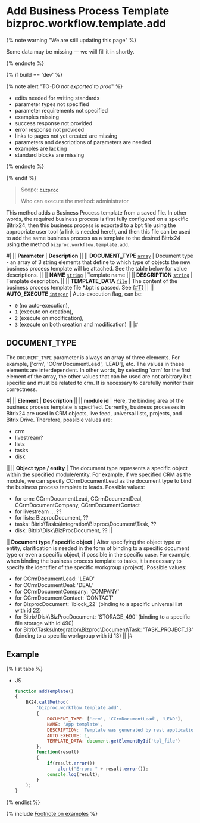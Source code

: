 # Add Business Process Template bizproc.workflow.template.add

{% note warning "We are still updating this page" %}

Some data may be missing — we will fill it in shortly.

{% endnote %}

{% if build == 'dev' %}

{% note alert "TO-DO _not exported to prod_" %}

- edits needed for writing standards
- parameter types not specified
- parameter requirements not specified
- examples missing
- success response not provided
- error response not provided
- links to pages not yet created are missing
- parameters and descriptions of parameters are needed
- examples are lacking
- standard blocks are missing

{% endnote %}

{% endif %}

> Scope: [`bizproc`](../scopes/permissions.md)
>
> Who can execute the method: administrator

This method adds a Business Process template from a saved file. In other words, the required business process is first fully configured on a specific Bitrix24, then this business process is exported to a bpt file using the appropriate user tool (a link is needed here!), and then this file can be used to add the same business process as a template to the desired Bitrix24 using the method `bizproc.workflow.template.add`.

#|
|| **Parameter** | **Description** ||
|| **DOCUMENT_TYPE**
[`array`](../data-types.md) | Document type - an array of 3 string elements that define to which type of objects the new business process template will be attached. See the table below for value descriptions. ||
|| **NAME**
[`string`](../data-types.md) | Template name ||
|| **DESCRIPTION**
[`string`](../data-types.md) | Template description. ||
|| **TEMPLATE_DATA**
[`file`](../data-types.md) | The content of the business process template file *.bpt is passed. See [{#T}](../how-to-call-rest-api/how-to-upload-files.md) ||
|| **AUTO_EXECUTE**
[`integer`](../data-types.md) | Auto-execution flag, can be:

- `0` (no auto-execution),
- `1` (execute on creation),
- `2` (execute on modification),
- `3` (execute on both creation and modification) ||
|#

## DOCUMENT_TYPE

The `DOCUMENT_TYPE` parameter is always an array of three elements. For example, ['crm', 'CCrmDocumentLead', 'LEAD'], etc. The values in these elements are interdependent. In other words, by selecting 'crm' for the first element of the array, the other values that can be used are not arbitrary but specific and must be related to crm. It is necessary to carefully monitor their correctness.

#|
|| **Element** | **Description** ||
|| **module id** | Here, the binding area of the business process template is specified. Currently, business processes in Bitrix24 are used in CRM objects, live feed, universal lists, projects, and Bitrix Drive. Therefore, possible values are:

- crm
- livestream?
- lists
- tasks
- disk
  
||
|| **Object type / entity** | The document type represents a specific object within the specified module/entity. For example, if we specified CRM as the module, we can specify CCrmDocumentLead as the document type to bind the business process template to leads. Possible values:

- for crm: CCrmDocumentLead, CCrmDocumentDeal, CCrmDocumentCompany, CCrmDocumentContact
- for livestream ... ??
- for lists: BizprocDocument, ??
- tasks: Bitrix\Tasks\Integration\Bizproc\Document\Task, ??
- disk: Bitrix\Disk\BizProcDocument, ??
 ||

|| **Document type / specific object** | After specifying the object type or entity, clarification is needed in the form of binding to a specific document type or even a specific object, if possible in the specific case. For example, when binding the business process template to tasks, it is necessary to specify the identifier of the specific workgroup (project). Possible values:

- for CCrmDocumentLead: 'LEAD'
- for CCrmDocumentDeal: 'DEAL'
- for CCrmDocumentCompany: 'COMPANY'
- for CCrmDocumentContact: 'CONTACT'
- for BizprocDocument: 'iblock_22' (binding to a specific universal list with id 22)
- for Bitrix\Disk\BizProcDocument: 'STORAGE_490' (binding to a specific file storage with id 490)
- for Bitrix\Tasks\Integration\Bizproc\Document\Task: 'TASK_PROJECT_13' (binding to a specific workgroup with id 13)
||
|#

## Example

{% list tabs %}

- JS

	```javascript
	function addTemplate()
	{
		BX24.callMethod(
			'bizproc.workflow.template.add',
			{
				DOCUMENT_TYPE: ['crm', 'CCrmDocumentLead', 'LEAD'],
				NAME: 'App template',
				DESCRIPTION: 'Template was generated by rest application.',
				AUTO_EXECUTE: 1,
				TEMPLATE_DATA: document.getElementById('tpl_file')
			},
			function(result)
			{
				if(result.error())
					alert("Error: " + result.error());
				console.log(result);
			}
		);
	}
	```

{% endlist %}

{% include [Footnote on examples](../../_includes/examples.md) %}